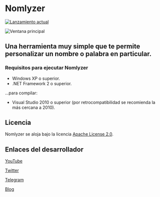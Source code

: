 # Nomlyzer
[![Lanzamiento actual](https://img.shields.io/github/v/release/elstef41/sobreclick?include_prereleases)](https://github.com/elstef41/sobreclick/releases)

![Ventana principal](https://user-images.githubusercontent.com/19848495/155704433-580123a7-2d19-4cb1-a51f-2b15db5260d9.png)

## Una herramienta muy simple que te permite personalizar un nombre o palabra en particular.


### Requisitos para ejecutar Nomlyzer
* Windows XP o superior.
* .NET Framework 2 o superior.

...para compilar:
* Visual Studio 2010 o superior (por retrocompatibilidad se recomienda la más cercana a 2010).

## Licencia
Nomlyzer se aloja bajo la licencia [Apache License 2.0](https://www.apache.org/licenses/LICENSE-2.0.html).

## Enlaces del desarrollador
[YouTube](https://www.youtube.com/user/elstef41)

[Twitter](https://twitter.com/elstef41)

[Telegram](https://t.me/elstef41)

[Blog](https://elstef41.cf)
